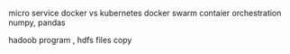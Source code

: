 micro service 
docker vs kubernetes
docker swarm
contaier orchestration 
numpy, pandas

hadoob program , hdfs files copy